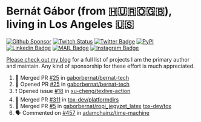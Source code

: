 # Bernát Gábor (from 🇭🇺🇷🇴🇬🇧), living in Los Angeles 🇺🇸

[![Github Sponsor](https://img.shields.io/static/v1?label=Sponsor&message=%E2%9D%A4&logo=GitHub&link=https://github.com/sponsors/gaborbernat&style=flat-square)](https://github.com/sponsors/gaborbernat)
[![Twitch Status](https://img.shields.io/twitch/status/gaborbernat?style=flat-square)](https://www.twitch.tv/gaborbernat)
[![Twitter Badge](https://img.shields.io/badge/-@gjbernat-1ca0f1?style=flat-square&labelColor=1ca0f1&logo=twitter&logoColor=white&link=https://twitter.com/gjbernat)](https://twitter.com/gjbernat)
[![PyPI](https://img.shields.io/badge/-gaborbernat-0073b7?style=flat-square&logo=Python&logoColor=white&link=https://pypi.org/user/gaborbernat/)](https://pypi.org/user/gaborbernat/)
[![Linkedin Badge](https://img.shields.io/badge/-gaborbernat-blue?style=flat-square&logo=Linkedin&logoColor=white&link=https://www.linkedin.com/in/gaborbernat/)](https://www.linkedin.com/in/gaborbernat/)
[![MAIL Badge](https://img.shields.io/badge/-gaborjbernat@gmail.com-c14438?style=flat-square&logo=Gmail&logoColor=white&link=mailto:gaborjbernat@gmail.com)](mailto:gaborjbernat@gmail.com)
[![Instagram Badge](https://img.shields.io/badge/-@gabor__bernat-845EC2?style=flat-square&labelColor=white&logo=Instagram&link=https://instagram.com/gabor_bernat/)](https://instagram.com/gabor_bernat)

[Please check out my blog](https://bernat.tech/about/) for a full list of projects I am the primary author and maintain.
Any kind of sponsorship for these effort is much appreciated.

<!--START_SECTION:activity-->

1. 🎉 Merged PR [#25](https://github.com/gaborbernat/bernat-tech/pull/25) in [gaborbernat/bernat-tech](https://github.com/gaborbernat/bernat-tech)
2. 💪 Opened PR [#25](https://github.com/gaborbernat/bernat-tech/pull/25) in [gaborbernat/bernat-tech](https://github.com/gaborbernat/bernat-tech)
3. ❗ Opened issue [#18](https://github.com/xu-cheng/texlive-action/issues/18) in [xu-cheng/texlive-action](https://github.com/xu-cheng/texlive-action)
4. 🎉 Merged PR [#311](https://github.com/tox-dev/platformdirs/pull/311) in [tox-dev/platformdirs](https://github.com/tox-dev/platformdirs)
5. 🎉 Merged PR [#5](https://github.com/gaborbernat/ropi_jegyzet_latex/pull/5) in [gaborbernat/ropi_jegyzet_latex](https://github.com/gaborbernat/ropi_jegyzet_latex)
   [tox-dev/tox](https://github.com/tox-dev/tox)
5. 🗣 Commented on [#457](https://github.com/adamchainz/time-machine/pull/457#issuecomment-2197730644) in
[adamchainz/time-machine](https://github.com/adamchainz/time-machine)
<!--END_SECTION:activity-->
